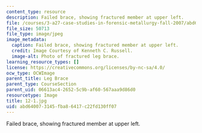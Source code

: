 ```yaml
---
content_type: resource
description: Failed brace, showing fractured member at upper left.
file: /courses/3-a27-case-studies-in-forensic-metallurgy-fall-2007/abd640073145fba86417c22fd130ff07_12-1.jpg
file_size: 50713
file_type: image/jpeg
image_metadata:
  caption: Failed brace, showing fractured member at upper left.
  credit: Image Courtesy of Kenneth C. Russell.
  image-alt: Photo of fractured leg brace.
learning_resource_types: []
license: https://creativecommons.org/licenses/by-nc-sa/4.0/
ocw_type: OCWImage
parent_title: Leg Brace
parent_type: CourseSection
parent_uid: 06613ac4-2652-5c9b-af60-567aaa9d86d0
resourcetype: Image
title: 12-1.jpg
uid: abd64007-3145-fba8-6417-c22fd130ff07
---
```

Failed brace, showing fractured member at upper left.